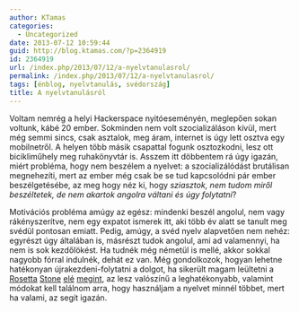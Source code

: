```yaml
---
author: KTamas
categories:
  - Uncategorized
date: 2013-07-12 10:59:44
guid: http://blog.ktamas.com/?p=2364919
id: 2364919
url: /index.php/2013/07/12/a-nyelvtanulasrol/
permalink: /index.php/2013/07/12/a-nyelvtanulasrol/
tags: [énblog, nyelvtanulás, svédország]
title: A nyelvtanulásról
---
```


Voltam nemrég a helyi Hackerspace nyitóeseményén, meglepően sokan voltunk, kábé 20 ember. Sokminden nem volt szocializáláson kívül, mert még semmi sincs, csak asztalok, meg áram, internet is úgy lett osztva egy mobilnetről. A helyen több másik csapattal fogunk osztozkodni, lesz ott bicikliműhely meg ruhakönyvtár is. Asszem itt döbbentem rá úgy igazán, miért probléma, hogy nem beszélem a nyelvet: a szocializálódást brutálisan megnehezíti, mert az ember még csak be se tud kapcsolódni pár ember beszélgetésébe, az meg hogy néz ki, hogy _sziasztok, nem tudom miről beszéltetek, de nem akartok angolra váltani és úgy folytatni_?

Motivációs probléma amúgy az egész: mindenki beszél angolul, nem vagy rákényszerítve, nem egy expatot ismerek itt, aki több év alatt se tanult meg svédül pontosan emiatt. Pedig, amúgy, a svéd nyelv alapvetően nem nehéz: egyrészt úgy általában is, másrészt tudok angolul, ami ad valamennyi, ha nem is sok kezdőlökést. Ha tudnék még németül is mellé, akkor sokkal nagyobb fórral indulnék, dehát ez van. Még gondolkozok, hogyan lehetne hatékonyan újrakezdeni-folytatni a dolgot, ha sikerült magam leültetni a [Rosetta](http://blog.ktamas.com/index.php/2013/03/14/marshmallow-szerda/) [Stone](http://blog.ktamas.com/index.php/2013/03/19/2364072/) [elé](http://blog.ktamas.com/index.php/2013/03/23/rosetta-stone-kulonkiadas-szombat/) [megint](http://blog.ktamas.com/index.php/2013/03/25/visszahato-birtokos-nevmas-hetfo/), az lesz valószínű a leghatékonyabb, valamint módokat kell találnom arra, hogy használjam a nyelvet minnél többet, mert ha valami, az segít igazán.
